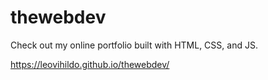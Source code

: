 # thewebdev
 Check out my online portfolio built with HTML, CSS, and JS.

https://leovihildo.github.io/thewebdev/
